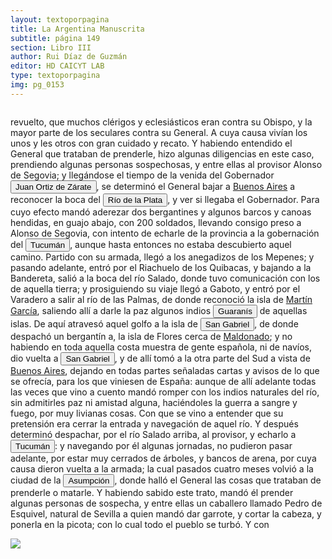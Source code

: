 ```yaml
---
layout: textoporpagina
title: La Argentina Manuscrita
subtitle: página 149
section: Libro III
author: Rui Díaz de Guzmán
editor: HD CAICYT LAB
type: textoporpagina
img: pg_0153
---
```


<div class="row">
    <div class="column">
<p>revuelto, que muchos clérigos y eclesiásticos eran contra su Obispo, y la mayor parte de los seculares contra su General. A cuya causa vivían los unos y les otros con gran cuidado y recato. Y habiendo entendido el General que trataban de prenderle, hizo algunas diligencias en este caso, prendiendo algunas personas sospechosas, y entre ellas al provisor Alonso de Segovia; y llegándose el tiempo de la venida del Gobernador <button class="balloon" data-balloon-pos="up" data-balloon-length="large" data-balloon="Juan Ortiz de Zárate (Orduña de Vizcaya, Corona de Castilla, ca. 1515 - Asunción, gobernación del Río de la Plata y del Paraguay, 26 de enero de 1576) era un conquistador y colonizador español que reemplazó al gobernador Francisco Ortiz de Vergara, con sede en Asunción y que más tarde, en 1567, fuera nombrado tercer adelantado del Río de la Plata en forma interina por disposición del virrey del Perú, el licenciado Lope García de Castro, y confirmado para dos generaciones por el rey Felipe II de España.">Juan Ortiz de Zárate</button>, se determinó el General bajar a <a href="https://recogito.pelagios.org/document/wzqxhk0h3vpikm/part/1/edit#e997b3e0-0efa-4652-b700-7fcdccc08321" target="_blank">Buenos Aires</a> a reconocer la boca del <a href="https://recogito.pelagios.org/document/wzqxhk0h3vpikm/part/1/edit#9c91d534-df0f-4e17-b608-c769dc97f346" target="_blank"><button class="balloon" data-balloon-pos="up" data-balloon-length="large" data-balloon="Refiere a la Provincia del Río de la Plata, un espacio creado a partir de las capitulaciones que firmó el primer adelantado Pedro de Mendoza con Carlos I en 1534.La misma limitaba al norte con los territorios otorgados a Diego de Almagro, ocupando una franja que se extendería entre el Mar del Sur y el Mar Océano Austral. La exploración y ocupación efectiva del terreno delimitarían el espacio de la provincia del Río de la Plata al sector atlántico y específicamente, al eje fluvial Paraná-Plata.">Río de la Plata</button></a>, y ver si llegaba el Gobernador. Para cuyo efecto mandó aderezar dos bergantines y algunos barcos y canoas hendidas, en guajo abajo, con 200 soldados, llevando consigo preso a Alonso de Segovia, con intento de echarle de la provincia a la gobernación del <a href="https://recogito.pelagios.org/document/wzqxhk0h3vpikm/part/1/edit#a35367d3-28c3-4919-856b-8682b79bb2ed" target="_blank"><button class="balloon" data-balloon-pos="up" data-balloon-length="large" data-balloon="Si bien la gobernación de Tucumán se establece en 1563, los territorios que la integraban (las actuales provincias argentinas de Tucumán, Jujuy, Salta, Santiago del Estero y Catamarca) ya habían sido objeto de conquista y colonización en la primera mitad del siglo XVI a partir de avanzadas provenientes de Asunción, Chile y Perú.">Tucumán</button></a>, aunque hasta entonces no estaba descubierto aquel camino. Partido con su armada, llegó a los anegadizos de los Mepenes; y pasando adelante, entró por el Riachuelo de los Quibacas, y bajando a la Bandereta, salió a la boca del río Salado, donde tuvo comunicación con los de aquella tierra; y prosiguiendo su viaje llegó a Gaboto, y entró por el Varadero a salir al río de las Palmas, de donde reconoció la isla de <a href="https://recogito.pelagios.org/document/wzqxhk0h3vpikm/part/1/edit#f7404a70-dfcb-4e5e-9052-f4fac8769490" target="_blank">Martín García</a>, saliendo allí a darle la paz algunos indios <button class="balloon" data-balloon-pos="up" data-balloon-length="large" data-balloon="Refiere a Los guaraníes o avá, según su autodenominación étnica original (que significa &quot;ser humano&quot;), son un grupo de pueblos indígenas suramericanos que se ubican geográficamente en Paraguay, noreste de Argentina (en ciertas zonas de provincias de la Región del Litoral),​ sur y suroeste de Brasil (en los estados de Río Grande del Sur, Santa Catarina, Paraná y Mato Grosso del Sur) y sureste de Bolivia (en los departamentos de Tarija, Santa Cruz y Chuquisaca) y norte de Uruguay. El muy difundido nombre guaraní lo escucharon los españoles que, al invadir su territorio, habrían oído, entre los gritos de guerra de este pueblo, la frase guará-ny, que significa &quot;combatir-los&quot;. Por otra parte el nombre dada significa en guaraní 'guerrero', &quot;ava&quot; que significa &quot;hombre&quot; y se pronuncia en forma grave entre los chiriguanos (ava guaraníes).Otra versión afirma que la denominación fue tomada de la deformación de una palabra guaraní, guariní que significa precisamente &quot;guerra&quot; o &quot;guerrear&quot;. Al parecer los mismos indígenas se denominaron de esa manera, indicando con ello que se consideraban guerreros.">Guaranís</button> de aquellas islas. De aquí atravesó aquel golfo a la isla de <a href="https://recogito.pelagios.org/document/wzqxhk0h3vpikm/part/1/edit#6603f28b-e653-4ace-89b4-b2b49f35feb6" target="_blank"><button class="balloon" data-balloon-pos="up" data-balloon-length="large" data-balloon="Se refiere a la isla del mismo nombre en la costa uruguaya frente a Colonia.">San Gabriel</button></a>, de donde despachó un bergantín a, la isla de Flores cerca de <a href="https://recogito.pelagios.org/document/wzqxhk0h3vpikm/part/1/edit#c5a763a2-0f06-40ec-ac34-21d6a9d5c4df" target="_blank">Maldonado</a>; y no habiendo en toda aquella costa muestra de gente española, ni de navíos, dio vuelta a <a href="https://recogito.pelagios.org/document/wzqxhk0h3vpikm/part/1/edit#5b1ae5ee-7d48-4d2f-9b8f-933a69abd13b" target="_blank"><button class="balloon" data-balloon-pos="up" data-balloon-length="large" data-balloon="Se refiere a la isla del mismo nombre en la costa uruguaya frente a Colonia.">San Gabriel</button></a>, y de allí tomó a la otra parte del Sud a vista de <a href="https://recogito.pelagios.org/document/wzqxhk0h3vpikm/part/1/edit#8a996263-9909-46e2-9595-b2f9bc1f4a88" target="_blank">Buenos Aires</a>, dejando en todas partes señaladas cartas y avisos de lo que se ofrecía, para los que viniesen de España: aunque de allí adelante todas las veces que vino a cuento mandó romper con los indios naturales del río, sin admitirles paz ni amistad alguna, haciéndoles la guerra a sangre y fuego, por muy livianas cosas. Con que se vino a entender que su pretensión era cerrar la entrada y navegación de aquel río. Y después determinó despachar, por el río Salado arriba, al provisor, y echarlo a <a href="https://recogito.pelagios.org/document/wzqxhk0h3vpikm/part/1/edit#2c1cd6dc-9f74-476d-bf42-b4d2e4f13bc9" target="_blank"><button class="balloon" data-balloon-pos="up" data-balloon-length="large" data-balloon="Si bien la gobernación de Tucumán se establece en 1563, los territorios que la integraban (las actuales provincias argentinas de Tucumán, Jujuy, Salta, Santiago del Estero y Catamarca) ya habían sido objeto de conquista y colonización en la primera mitad del siglo XVI a partir de avanzadas provenientes de Asunción, Chile y Perú.">Tucumán</button></a>: y navegando por él algunas jornadas, no pudieron pasar adelante, por estar muy cerrados de árboles, y bancos de arena, por cuya causa dieron vuelta a la armada; la cual pasados cuatro meses volvió a la ciudad de la <a href="https://recogito.pelagios.org/document/wzqxhk0h3vpikm/part/1/edit#9fd6b821-3887-4828-8333-0885e92eb053" target="_blank"><button class="balloon" data-balloon-pos="up" data-balloon-length="large" data-balloon="Asunción del Paraguay.">Asumpción</button></a>, donde halló el General las cosas que trataban de prenderle o matarle. Y habiendo sabido este trato, mandó él prender algunas personas de sospecha, y entre ellas un caballero llamado Pedro de Esquivel, natural de Sevilla a quien mandó dar garrote, y cortar la cabeza, y ponerla en la picota; con lo cual todo el pueblo se turbó. Y con </p></div>

<div class="column">
<a href="{{site.baseurl}}/assets/img/argentina_manuscrita/{{page.img}}.jpg"><img src="{{site.baseurl}}/assets/img/argentina_manuscrita/{{page.img}}.jpg"></a>
    </div>
</div>